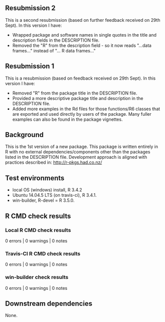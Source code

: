 ## Resubmission 2

This is a second resubmission (based on further feedback received on 29th Sept).  In this version I have:

- Wrapped package and software names in single quotes in the title and description fields in the DESCRIPTION file.
- Removed the "R" from the description field - so it now reads "...data frames..." instead of "... R data frames..."

## Resubmission 1

This is a resubmission (based on feedback received on 29th Sept). In this version I have:

- Removed "R" from the package title in the DESCRIPTION file.
- Provided a more descriptive package title and description in the DESCRIPTION file.
- Added more examples in the Rd files for those functions/R6 classes that are exported and used directly by users of the package.  Many fuller examples can also be found in the package vignettes.

## Background

This is the 1st version of a new package.
This package is written entirely in R with no external dependencies/components other than the packages listed in the DESCRIPTION file.
Development approach is aligned with practices described in:
http://r-pkgs.had.co.nz/

## Test environments

* local OS (windows) install, R 3.4.2
* Ubuntu 14.04.5 LTS (on travis-ci), R 3.4.1.
* win-builder, R-devel = R 3.5.0.

## R CMD check results

### Local R CMD check results

0 errors | 0 warnings | 0 notes

### Travis-CI R CMD check results

0 errors | 0 warnings | 0 notes

### win-builder check results

0 errors | 0 warnings | 0 notes

## Downstream dependencies

None.
